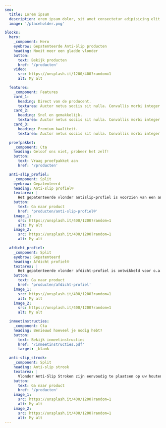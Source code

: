 ```yaml
---
seo:
  title: Lorem ipsum
  description: orem ipsum dolor, sit amet consectetur adipisicing elit. Error et magni minus.
  image: '/placeholder.png'

blocks:
  hero:
    _component: Hero
    eyebrow: Gepatenteerde Anti-Slip producten
    heading: Nooit meer een gladde vlonder
    button:
      text: Bekijk producten
      href: '/producten'
    video:
      src: https://unsplash.it/1200/400?random=1
      alt: My alt

  features:
    _component: Features
    card_1:
      heading: Direct van de producent.
      textarea: Auctor netus sociis sit nulla. Convallis morbi integer tellus, donec habitant fermentum at pharetra vitae.
    card_2:
      heading: Snel en gemakkelijk.
      textarea: Auctor netus sociis sit nulla. Convallis morbi integer tellus, donec habitant fermentum at pharetra vitae.
    card_3:
      heading: Premium kwaliteit.
      textarea: Auctor netus sociis sit nulla. Convallis morbi integer tellus, donec habitant fermentum at pharetra vitae.

  proefpakket:
    _component: Cta
    heading: Geloof ons niet, probeer het zelf!
    button:
      text: Vraag proefpakket aan
      href: '/producten'

  anti-slip_profiel:
    _component: Split
    eyebrow: Gepatenteerd
    heading: Anti-slip profiel®
    textarea: |
      Het gepatenteerde vlonder antislip-profiel is voorzien van een antislip-strip, eenvoudig te plaatsen zonder gebruik te maken van kit, lijm of schroeven! Voor zowel hout als composiet vlonderdelen en in alle seizoenen te plaatsen! zoals: galerijen, terrassen, bruggen en steigers.
    button:
      text: Ga naar product
      href: 'producten/anti-slip-profiel®'
    image_1:
      src: https://unsplash.it/400/1200?random=1
      alt: My alt
    image_2:
      src: https://unsplash.it/400/1200?random=1
      alt: My alt

  afdicht_profiel:
    _component: Split
    eyebrow: Gepatenteerd
    heading: Afdicht profiel®
    textarea: |
      Het gepatenteerde vlonder afdicht-profiel is ontwikkeld voor o.a. galerijen waar men hinder ondervindt van zand en (regen)water wat door de groeven naar beneden valt. Ook dit product wordt zonder kit, lijm of schroeven gemonteerd!
    button:
      text: Ga naar product
      href: 'producten/afdicht-profiel'
    image_1:
      src: https://unsplash.it/400/1200?random=1
      alt: My alt
    image_2:
      src: https://unsplash.it/400/1200?random=1
      alt: My alt

  inmeetinstructies:
    _component: Cta
    heading: Benieuwd hoeveel je nodig hebt?
    button:
      text: Bekijk inmeetinstructies
      href: '/inmeetinstructies.pdf'
      target: _blank

  anti-slip_strook:
    _component: Split
    heading: Anti-slip strook
    textarea: |
      Vlonder Anti-Slip Stroken zijn eenvoudig te plaatsen op uw houten vlonder d.m.v. schroeven op kleur. Wij leveren de vlonderstroken in het zwart en geel. Helaas zorgt deze methode wel voor een beschadiging aan uw houten vlonder i.v.m. de schroefgaten.
    button:
      text: Ga naar product
      href: '/producten'
    image_1:
      src: https://unsplash.it/400/1200?random=1
      alt: My alt
    image_2:
      src: https://unsplash.it/400/1200?random=1
      alt: My alt
---
```

